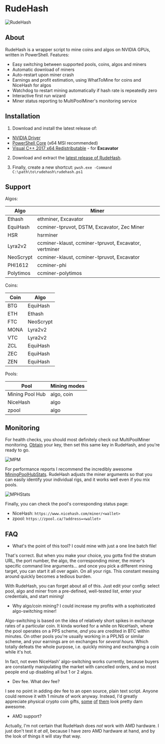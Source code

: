 # RudeHash

![RudeHash](https://i.imgur.com/kQO48jP.png "RudeHash")

## About

RudeHash is a wrapper script to mine coins and algos on NVIDIA GPUs, written in PowerShell. Features:

* Easy switching between supported pools, coins, algos and miners
* Automatic download of miners
* Auto-restart upon miner crash
* Earnings and profit estimation, using WhatToMine for coins and NiceHash for algos
* Watchdog to restart mining automatically if hash rate is repeatedly zero
* Interactive first run wizard
* Miner status reporting to MultiPoolMiner's monitoring service

## Installation

1. Download and install the latest release of:

* [NVIDIA Driver](https://www.geforce.com/drivers)
* [PowerShell Core](https://github.com/PowerShell/PowerShell/releases/latest) (x64 MSI recommended)
* [Visual C++ 2017 x64 Redistributable](https://go.microsoft.com/fwlink/?LinkId=746572) - for **Excavator**

2. Download and extract the [latest release of RudeHash](https://github.com/gradinkov/rudehash/releases/latest).

3. Finally, create a new shortcut: `pwsh.exe -Command C:\path\to\rudehash\rudehash.ps1`

## Support

Algos:

| Algo | Miner |
|---|---|
| Ethash | ethminer, Excavator |
| EquiHash | ccminer-tpruvot, DSTM, Excavator, Zec Miner |
| HSR | hsrminer |
| Lyra2v2 | ccminer-klaust, ccminer-tpruvot, Excavator, vertminer |
| NeoScrypt | ccminer-klaust, ccminer-tpruvot, Excavator |
| PHI1612 | ccminer-phi |
| Polytimos | ccminer-polytimos |

Coins:

| Coin | Algo |
|---|---|
| BTG | EquiHash |
| ETH | Ethash |
| FTC | NeoScrypt |
| MONA | Lyra2v2 |
| VTC | Lyra2v2 |
| ZCL | EquiHash |
| ZEC | EquiHash |
| ZEN | EquiHash |

Pools:

| Pool | Mining modes |
|---|---|
| Mining Pool Hub | algo, coin |
| NiceHash | algo |
| zpool | algo |

## Monitoring

For health checks, you should most definitely check out MultiPoolMiner monitoring. [Obtain](https://multipoolminer.io/monitor/) your key, then set this same key in RudeHash, and you're ready to go.

![MPM](https://i.imgur.com/i8NtDH6.png "MPHStats")

For performance reports I recommend the incredibly awesome [MiningPoolHubStats](https://miningpoolhubstats.com/user).
RudeHash adjusts the miner arguments so that you can easily identify your individual rigs, and it works well even if you mix pools.

![MPHStats](https://i.imgur.com/NpcUbUd.png "MPHStats")

Finally, you can check the pool's corresponding status page:

* NiceHash: `https://www.nicehash.com/miner/<wallet>`
* zpool: `https://zpool.ca/?address=<wallet>`

## FAQ

* What's the point of this tool? I could mine with just a one line batch file!

That's correct. But when you make your choice, you gotta find the stratum URL, the port number, the algo, the corresponding miner, the miner's specific command line arguments... and once you pick a different mining target, you can start it all over again. On all your rigs. This constant messing around quickly becomes a tedious burden.

With RudeHash, you can forget about all of this. Just edit your config: select pool, algo and miner from a pre-defined, well-tested list, enter your credentials, and start mining!

* Why algo/coin mining? I could increase my profits with a sophisticated algo-switching miner!

Algo-switching is based on the idea of relatively short spikes in exchange rates of a particular coin. It kinda worked for a while on NiceHash, where the pool operates on a PPS scheme, _and_ you are credited in BTC within minutes. On other pools you're usually working in a PPLNS or similar scheme, and your earnings are on exchanges for _several hours_. Which totally defeats the whole purpose, i.e. quickly mining and exchanging a coin while it's hot.

In fact, not even NiceHash' algo-switching works currently, because buyers are constantly manipulating the market with cancelled orders, and so most people end up disabling all but 1 or 2 algos.

* Dev fee. What dev fee?

I see no point in adding dev fee to an open source, plain text script. Anyone could remove it with 1 minute of work anyway. Instead, I'd greatly appreciate physical crypto coin gifts, [some](https://cdn.shopify.com/s/files/1/2143/9931/products/gold_2048x2048.jpg?v=1502697786) [of](http://physical-coin.com/wp-content/uploads/2018/01/s-l16005.jpg) [them](http://i.imgur.com/ctche9p.jpg) look pretty darn awesome.

* AMD support?

Actually, I'm not certain that RudeHash does _not_ work with AMD hardware. I just don't test it _at all_, because I have zero AMD hardware at hand, and by the look of things it will stay that way.
